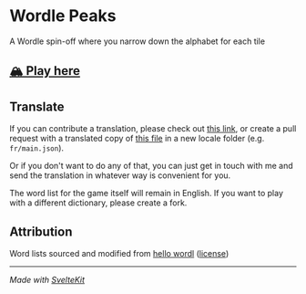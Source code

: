 # Wordle Peaks

A Wordle spin-off where you narrow down the alphabet for each tile

## [🏔️ Play here](https://vegeta897.github.io/wordle-peaks/)

## Translate

If you can contribute a translation, please check out [this link](https://crowdin.com/project/wordle-peaks), or create a pull request with a translated copy of [this file](https://github.com/vegeta897/wordle-peaks/blob/main/src/lib/translations/en/main.json) in a new locale folder (e.g. `fr/main.json`).

Or if you don't want to do any of that, you can just get in touch with me and send the translation in whatever way is convenient for you.

The word list for the game itself will remain in English. If you want to play with a different dictionary, please create a fork.

## Attribution

Word lists sourced and modified from [hello wordl](https://github.com/lynn/hello-wordl) ([license](https://github.com/lynn/hello-wordl/blob/main/LICENSE))

---

_Made with [SvelteKit](https://kit.svelte.dev/)_
